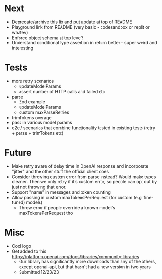 # Next

- Deprecate/archive this lib and put update at top of README
- Playground link from README (very basic - codesandbox or replit or whatev)
- Enforce object schema at top level?
- Understand conditional type assertion in return better - super weird and interesting

# Tests

- more retry scenarios
  - updateModelParams
  - assert number of HTTP calls and failed etc
- parse
  - Zod example
  - updateModelParams
  - custom maxParseRetries
- trimTokens overage
- pass in various model params
- e2e / scenarios that combine functionality tested in existing tests (retry + parse + trimTokens etc)

# Future

- Make retry aware of delay time in OpenAI response and incorporate "jitter" and the other stuff the official client does
- Consider throwing custom error from parse instead? Would make types cleaner. Then we only retry if it’s custom error, so people can opt out by just not throwing that error.
- Support "name" in messages and token counting
- Allow passing in custom maxTokensPerRequest (for custom (e.g. fine-tuned) models)
  - Throw error if people override a known model's maxTokensPerRequest tho

# Misc

- Cool logo
- Get added to this https://platform.openai.com/docs/libraries/community-libraries
  - Our library has significantly more downloads than any of the others, except openai-api, but that hasn't had a new version in two years
  - Submitted 12/23/23
